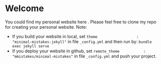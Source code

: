 # Welcome

You could find my personal website <a href="https://longhoangphi225.github.io" style="text-decoration:none"> here </a>.
Please feel free to clone my repo for creating your personal website.
Note:
- If you build your website in local, set `theme                  : "minimal-mistakes-jekyll"` in file `_config.yml` and then run by: `bundle exec jekyll serve`
- If you deploy your website in github, set `remote_theme           : "mmistakes/minimal-mistakes"` in file `_config.yml` and push your project.